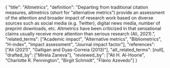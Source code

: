 {
    "title": "Altmetrics",
    "definition": "Departing from traditional citation measures, altmetrics (short for “alternative metrics”) provide an assessment of the attention and broader impact of research work based on diverse sources such as social media (e.g. Twitter), digital news media, number of preprint downloads, etc. Altmetrics have been criticized in that sensational claims usually receive more attention than serious research (Ali, 2021).",
    "related_terms": ["Academic impact", "Alternative metrics", "Bibliometrics", "H-index", "Impact assessment", "Journal impact factor"],
    "references": ["Ali (2021)", "Galligan and Dyas-Correia (2013)"],
    "alt_related_terms": [null],
    "drafted_by": ["Mirela Zaneva"],
    "reviewed_by": ["Ali H. Al-Hoorie", "Charlotte R. Pennington", "Birgit Schmidt", "Flávio Azevedo"]
  }
